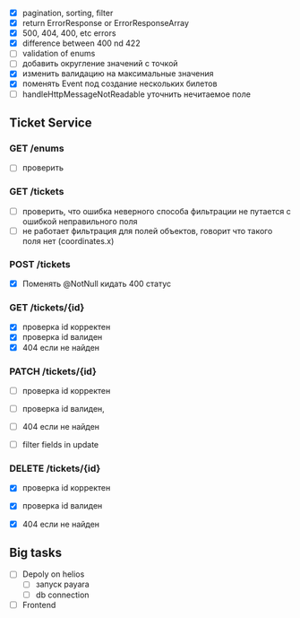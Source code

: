 - [x] pagination, sorting, filter
- [x] return ErrorResponse or ErrorResponseArray
- [x] 500, 404, 400, etc errors
- [x] difference between 400 nd 422
- [ ] validation of enums
- [ ] добавить округление значений с точкой
- [x] изменить валидацию на максимальные значения
- [x] поменять Event под создание нескольких билетов
- [ ] handleHttpMessageNotReadable уточнить нечитаемое поле

## Ticket Service 

### GET /enums
- [ ] проверить

### GET /tickets
- [ ] проверить, что ошибка неверного способа фильтрации не путается с ошибкой неправильного поля
- [ ] не работает фильтрация для полей объектов, говорит что такого поля нет (coordinates.x)

### POST /tickets
- [x] Поменять @NotNull кидать 400 статус

### GET /tickets/{id}
- [x] проверка id корректен
- [x] проверка id валиден
- [x] 404 если не найден

### PATCH /tickets/{id} 
- [ ] проверка id корректен
- [ ] проверка id валиден, 
- [ ] 404 если не найден
- [ ] filter fields in update


### DELETE /tickets/{id}
- [x] проверка id корректен
- [x] проверка id валиден
- [x] 404 если не найден




## Big tasks
- [ ] Depoly on helios 
  - [ ] запуск payara
  - [ ] db connection
- [ ] Frontend
